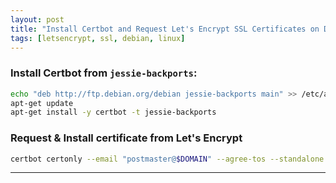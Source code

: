 ```yaml
---
layout: post
title: "Install Certbot and Request Let's Encrypt SSL Certificates on Debian Jessie without a Webserver"
tags: [letsencrypt, ssl, debian, linux]
---
```


### Install Certbot from `jessie-backports`:
```bash
echo "deb http://ftp.debian.org/debian jessie-backports main" >> /etc/apt/sources.list
apt-get update
apt-get install -y certbot -t jessie-backports
```

### Request & Install certificate from Let's Encrypt
```bash
certbot certonly --email "postmaster@$DOMAIN" --agree-tos --standalone -d "$DOMAIN"
```

---
